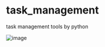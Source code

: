 # task_management
task management tools by python

![image](https://user-images.githubusercontent.com/58909271/79640689-d0d32a00-81cd-11ea-97b1-85d3bb9f2c5e.png)
